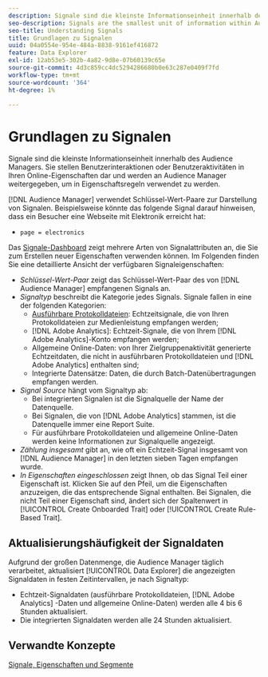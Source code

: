```yaml
---
description: Signale sind die kleinste Informationseinheit innerhalb des Audience Managers. Sie stellen Benutzerinteraktionen oder Benutzeraktivitäten in Ihren Online-Eigenschaften dar und werden an Audience Manager weitergegeben, um in Eigenschaftsregeln verwendet zu werden.
seo-description: Signals are the smallest unit of information within Audience Manager. They represent user interactions or user activity on your online properties, and get passed on to Audience Manager to be used in trait rules.
seo-title: Understanding Signals
title: Grundlagen zu Signalen
uuid: 04a0554e-954e-484a-8838-9161ef416872
feature: Data Explorer
exl-id: 12ab53e5-302b-4a82-9d8e-07b60139c65e
source-git-commit: 4d3c859cc4dc5294286680b0e63c287e0409f7fd
workflow-type: tm+mt
source-wordcount: '364'
ht-degree: 1%

---
```


# Grundlagen zu Signalen

Signale sind die kleinste Informationseinheit innerhalb des Audience Managers. Sie stellen Benutzerinteraktionen oder Benutzeraktivitäten in Ihren Online-Eigenschaften dar und werden an Audience Manager weitergegeben, um in Eigenschaftsregeln verwendet zu werden.

[!DNL Audience Manager] verwendet Schlüssel-Wert-Paare zur Darstellung von Signalen. Beispielsweise könnte das folgende Signal darauf hinweisen, dass ein Besucher eine Webseite mit Elektronik erreicht hat:

* `page = electronics`

Das [Signale-Dashboard](../../features/data-explorer/data-explorer-signals-dashboard.md) zeigt mehrere Arten von Signalattributen an, die Sie zum Erstellen neuer Eigenschaften verwenden können. Im Folgenden finden Sie eine detaillierte Ansicht der verfügbaren Signaleigenschaften:

* *Schlüssel-Wert-Paar* zeigt das Schlüssel-Wert-Paar des von [!DNL Audience Manager] empfangenen Signals an.
* *Signaltyp* beschreibt die Kategorie jedes Signals. Signale fallen in eine der folgenden Kategorien:
   * [Ausführbare Protokolldateien](/help/using/integration/media-data-integration/actionable-log-files.md): Echtzeitsignale, die von Ihren Protokolldateien zur Medienleistung empfangen werden;
   * [!DNL Adobe Analytics]: Echtzeit-Signale, die von Ihrem [!DNL Adobe Analytics]-Konto empfangen werden;
   * Allgemeine Online-Daten: von Ihrer Zielgruppenaktivität generierte Echtzeitdaten, die nicht in ausführbaren Protokolldateien und [!DNL Adobe Analytics] enthalten sind;
   * Integrierte Datensätze: Daten, die durch Batch-Datenübertragungen empfangen werden.
* *Signal Source* hängt vom Signaltyp ab:
   * Bei integrierten Signalen ist die Signalquelle der Name der Datenquelle.
   * Bei Signalen, die von [!DNL Adobe Analytics] stammen, ist die Datenquelle immer eine Report Suite.
   * Für ausführbare Protokolldateien und allgemeine Online-Daten werden keine Informationen zur Signalquelle angezeigt.
* *Zählung insgesamt* gibt an, wie oft ein Echtzeit-Signal insgesamt von [!DNL Audience Manager] in den letzten sieben Tagen empfangen wurde.
* *In Eigenschaften eingeschlossen* zeigt Ihnen, ob das Signal Teil einer Eigenschaft ist. Klicken Sie auf den Pfeil, um die Eigenschaften anzuzeigen, die das entsprechende Signal enthalten. Bei Signalen, die nicht Teil einer Eigenschaft sind, ändert sich der Spaltenwert in [!UICONTROL Create Onboarded Trait] oder [!UICONTROL Create Rule-Based Trait].

## Aktualisierungshäufigkeit der Signaldaten

Aufgrund der großen Datenmenge, die Audience Manager täglich verarbeitet, aktualisiert [!UICONTROL Data Explorer] die angezeigten Signaldaten in festen Zeitintervallen, je nach Signaltyp:

* Echtzeit-Signaldaten (ausführbare Protokolldateien, [!DNL Adobe Analytics] -Daten und allgemeine Online-Daten) werden alle 4 bis 6 Stunden aktualisiert.
* Die integrierten Signaldaten werden alle 24 Stunden aktualisiert.

## Verwandte Konzepte

[Signale, Eigenschaften und Segmente](/help/using/reference/signal-trait-segment.md)
